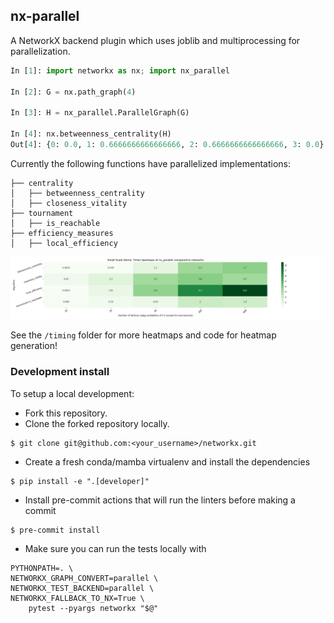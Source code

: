 ## nx-parallel

A NetworkX backend plugin which uses joblib and multiprocessing for parallelization.

```python
In [1]: import networkx as nx; import nx_parallel

In [2]: G = nx.path_graph(4)

In [3]: H = nx_parallel.ParallelGraph(G)

In [4]: nx.betweenness_centrality(H)
Out[4]: {0: 0.0, 1: 0.6666666666666666, 2: 0.6666666666666666, 3: 0.0}

```

Currently the following functions have parallelized implementations:

```
├── centrality
│   ├── betweenness_centrality
│   ├── closeness_vitality
├── tournament
│   ├── is_reachable
├── efficiency_measures
│   ├── local_efficiency
```

![alt text](timing/heatmap_all_functions.png)

See the `/timing` folder for more heatmaps and code for heatmap generation!


### Development install

To setup a local development:

- Fork this repository.
- Clone the forked repository locally.
```
$ git clone git@github.com:<your_username>/networkx.git
```
- Create a fresh conda/mamba virtualenv and install the dependencies
```
$ pip install -e ".[developer]"
```
- Install pre-commit actions that will run the linters before making a commit
```
$ pre-commit install
```
- Make sure you can run the tests locally with
```
PYTHONPATH=. \
NETWORKX_GRAPH_CONVERT=parallel \
NETWORKX_TEST_BACKEND=parallel \
NETWORKX_FALLBACK_TO_NX=True \
    pytest --pyargs networkx "$@"
```